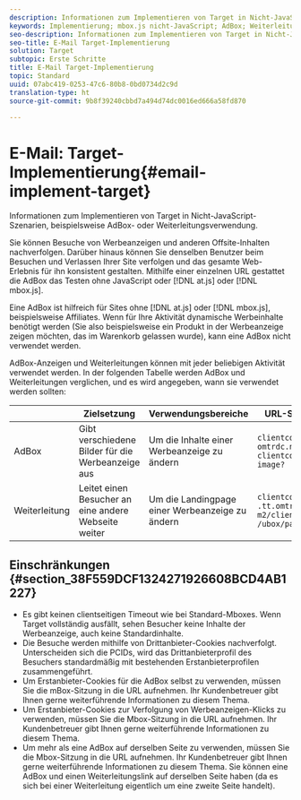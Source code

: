```yaml
---
description: Informationen zum Implementieren von Target in Nicht-JavaScript-Szenarien, beispielsweise AdBox- oder Weiterleitungsverwendung.
keywords: Implementierung; mbox.js nicht-JavaScript; AdBox; Weiterleitung; Mbox
seo-description: Informationen zum Implementieren von Target in Nicht-JavaScript-Szenarien, beispielsweise AdBox- oder Weiterleitungsverwendung.
seo-title: E-Mail Target-Implementierung
solution: Target
subtopic: Erste Schritte
title: E-Mail Target-Implementierung
topic: Standard
uuid: 07abc419-0253-47c6-80b8-0bd0734d2c9d
translation-type: ht
source-git-commit: 9b8f39240cbbd7a494d74dc0016ed666a58fd870

---
```



# E-Mail: Target-Implementierung{#email-implement-target}

Informationen zum Implementieren von Target in Nicht-JavaScript-Szenarien, beispielsweise AdBox- oder Weiterleitungsverwendung.

Sie können Besuche von Werbeanzeigen und anderen Offsite-Inhalten nachverfolgen. Darüber hinaus können Sie denselben Benutzer beim Besuchen und Verlassen Ihrer Site verfolgen und das gesamte Web-Erlebnis für ihn konsistent gestalten. Mithilfe einer einzelnen URL gestattet die AdBox das Testen ohne JavaScript oder [!DNL at.js] oder [!DNL mbox.js].

Eine AdBox ist hilfreich für Sites ohne [!DNL at.js] oder [!DNL mbox.js], beispielsweise Affiliates. Wenn für Ihre Aktivität dynamische Werbeinhalte benötigt werden (Sie also beispielsweise ein Produkt in der Werbeanzeige zeigen möchten, das im Warenkorb gelassen wurde), kann eine AdBox nicht verwendet werden.

AdBox-Anzeigen und Weiterleitungen können mit jeder beliebigen Aktivität verwendet werden. In der folgenden Tabelle werden AdBox und Weiterleitungen verglichen, und es wird angegeben, wann sie verwendet werden sollten:

|  | Zielsetzung | Verwendungsbereiche | URL-Struktur | Angebotstyp | Angebotsinhalt |
|--- |--- |--- |--- |--- |--- |
| AdBox | Gibt verschiedene Bilder für die Werbeanzeige aus | Um die Inhalte einer Werbeanzeige zu ändern | `clientcode​.tt.​omtrdc​.net/​m2​/​clientcode/ubox/​image?` | Umleitungsangebot | URL für ein Bild |
| Weiterleitung | Leitet einen Besucher an eine andere Webseite weiter | Um die Landingpage einer Werbeanzeige zu ändern | `clientcode​.tt.omtrdc.net/​m2/clientcode​/ubox/page?` | Umleitungsangebot | URL für eine Seite |

## Einschränkungen {#section_38F559DCF1324271926608BCD4AB1227}

* Es gibt keinen clientseitigen Timeout wie bei Standard-Mboxes. Wenn Target vollständig ausfällt, sehen Besucher keine Inhalte der Werbeanzeige, auch keine Standardinhalte.
* Die Besuche werden mithilfe von Drittanbieter-Cookies nachverfolgt. Unterscheiden sich die PCIDs, wird das Drittanbieterprofil des Besuchers standardmäßig mit bestehenden Erstanbieterprofilen zusammengeführt.
* Um Erstanbieter-Cookies für die AdBox selbst zu verwenden, müssen Sie die mBox-Sitzung in die URL aufnehmen. Ihr Kundenbetreuer gibt Ihnen gerne weiterführende Informationen zu diesem Thema.
* Um Erstanbieter-Cookies zur Verfolgung von Werbeanzeigen-Klicks zu verwenden, müssen Sie die Mbox-Sitzung in die URL aufnehmen. Ihr Kundenbetreuer gibt Ihnen gerne weiterführende Informationen zu diesem Thema.
* Um mehr als eine AdBox auf derselben Seite zu verwenden, müssen Sie die Mbox-Sitzung in die URL aufnehmen. Ihr Kundenbetreuer gibt Ihnen gerne weiterführende Informationen zu diesem Thema. Sie können eine AdBox und einen Weiterleitungslink auf derselben Seite haben (da es sich bei einer Weiterleitung eigentlich um eine zweite Seite handelt).

